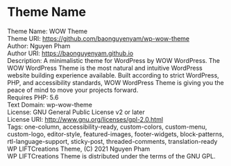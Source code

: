 # Theme Name
Theme Name: WOW Theme<br>
Theme URI: https://github.com/baonguyenyam/wp-wow-theme<br>
Author: Nguyen Pham<br>
Author URI: https://baonguyenyam.github.io<br>
Description: A minimalistic theme for WordPress by WOW WordPress. The WOW WordPress Theme is the most natural and intuitive WordPress website building experience available. Built according to strict WordPress, PHP, and accessibility standards, WOW WordPress Theme is giving you the peace of mind to move your projects forward.<br>
Requires PHP: 5.6<br>
Text Domain: wp-wow-theme<br>
License: GNU General Public License v2 or later<br>
License URI: http://www.gnu.org/licenses/gpl-2.0.html<br>
Tags: one-column, accessibility-ready, custom-colors, custom-menu, custom-logo, editor-style, featured-images, footer-widgets, block-patterns, rtl-language-support, sticky-post, threaded-comments, translation-ready<br>
WP LIFTCreations Theme, (C) 2021 Nguyen Pham<br>
WP LIFTCreations Theme is distributed under the terms of the GNU GPL.
